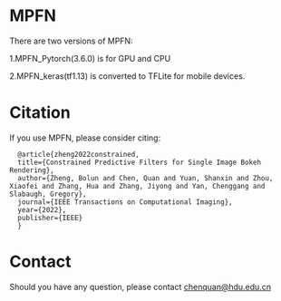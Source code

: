# MPFN
There are two versions of MPFN:

  1.MPFN_Pytorch(3.6.0) is for GPU and CPU
  
  2.MPFN_keras(tf1.13) is converted to TFLite for mobile devices.

# Citation
  If you use MPFN, please consider citing:
  
  ```
    @article{zheng2022constrained,
    title={Constrained Predictive Filters for Single Image Bokeh Rendering},
    author={Zheng, Bolun and Chen, Quan and Yuan, Shanxin and Zhou, Xiaofei and Zhang, Hua and Zhang, Jiyong and Yan, Chenggang and Slabaugh, Gregory},
    journal={IEEE Transactions on Computational Imaging},
    year={2022},
    publisher={IEEE}
    }
  ```
  
# Contact
  Should you have any question, please contact chenquan@hdu.edu.cn

